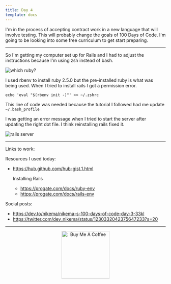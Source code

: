 ```yaml
---
title: Day 4
template: docs
---
```


I'm in the process of accepting contract work in a new language that will involve testing. This will probably change the goals of 100 Days of Code. I'm going to be looking into some free curriculum to get start preparing.

****
So I'm getting my computer set up for Rails and I had to adjust the instructions because I'm using zsh instead of bash.

![which ruby?](/images/which-ruby.png)

I used rbenv to install ruby 2.5.0 but the pre-installed ruby is what was being used. When I tried to install rails I got a permission error.

`echo 'eval "$(rbenv init -)"' >> ~/.zshrc`

This line of code was needed because the tutorial I followed had me update `~/.bash_profile`

I was getting an error message when I tried to start the server after updating the right dot file. I think reinstalling rails fixed it. 

![rails server](/images/yay-rails.png)


****

Links to work:


Resources I used today:
- https://hub.github.com/hub-gist.1.html

   Installing Rails 
   - https://progate.com/docs/ruby-env
   - https://progate.com/docs/rails-env

Social posts:
- https://dev.to/nikema/nikema-s-100-days-of-code-day-3-33kl
- https://twitter.com/dev_nikema/status/1230332042375647233?s=20

****

<p align="center"> <a href="https://www.buymeacoffee.com/nikema" target="_blank"><img src="https://cdn.buymeacoffee.com/buttons/default-orange.png" alt="Buy Me A Coffee" width="150px"></a></center></p>